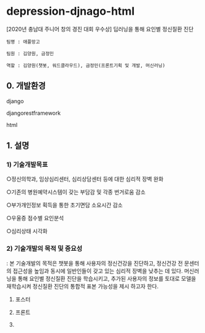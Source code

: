 # depression-djnago-html
[2020년 충남대 주니어 창의 경진 대회 우수상]
딥러닝을 통해 요인별 정신질환 진단 

```
팀명 : 애플망고

팀원 : 김양원, 금정민

역할 : 김양원(챗봇, 워드클라우드), 금정민(프론트기획 및 개발, 머신러닝)
```
## 0. 개발환경
  django
  
  djangorestframework
  
  html


## 1. 설명
  ### 1) 기술개발목표
  
  ○정신의학과, 임상심리센터, 심리상담센터 등에 대한 심리적 장벽 완화 
  
  ○기존의 병원예약시스템이 갖는 부담감 및 각종 번거로움 감소 
  
  ○부가개인정보 획득을 통한 초기면담 소요시간 감소
  
  ○우울증 점수별 요인분석
  
  ○심리상태 시각화
  
  
  ### 2) 기술개발의 목적 및 중요성
  : 본 기술개발의 목적은 챗봇을 통해 사용자의 정신건강을 진단하고, 정신건강 전 문센터의 접근성을 높임과 동시에 일반인들이 갖고 있는 심리적 장벽을 낮추는 데 있다. 
  머신러닝을 통해 요인별 정신질환 진단을 학습시키고, 추가된 사용자의 정보를 토대로 모델을 재학습시켜 정신질환 진단의 통합적 표본 가능성을 제시 하고자 한다.


1. 포스터



2. 프론트


3. 


